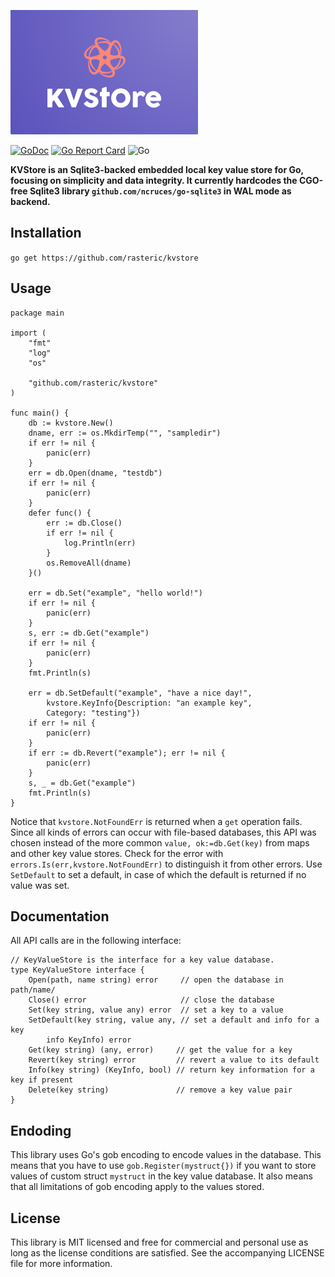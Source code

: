 ![KVStore](logo.png)

[![GoDoc](https://godoc.org/github.com/rasteric/kvstore/go?status.svg)](https://godoc.org/github.com/rasteric/kvstore)
[![Go Report Card](https://goreportcard.com/badge/github.com/rasteric/kvstore)](https://goreportcard.com/report/github.com/rasteric/kvstore)
![Go](https://img.shields.io/badge/go-%2300ADD8.svg?style=for-the-badge&logo=go&logoColor=white)

__KVStore is an Sqlite3-backed embedded local key value store for Go, focusing on simplicity and data integrity. It currently hardcodes the CGO-free Sqlite3 library `github.com/ncruces/go-sqlite3` in WAL mode as backend.__

## Installation

`go get https://github.com/rasteric/kvstore`

## Usage 

```
package main

import (
	"fmt"
	"log"
	"os"

	"github.com/rasteric/kvstore"
)

func main() {
	db := kvstore.New()
	dname, err := os.MkdirTemp("", "sampledir")
	if err != nil {
		panic(err)
	}
	err = db.Open(dname, "testdb")
	if err != nil {
		panic(err)
	}
	defer func() {
		err := db.Close()
		if err != nil {
			log.Println(err)
		}
		os.RemoveAll(dname)
	}()

	err = db.Set("example", "hello world!")
	if err != nil {
		panic(err)
	}
	s, err := db.Get("example")
	if err != nil {
		panic(err)
	}
	fmt.Println(s)

	err = db.SetDefault("example", "have a nice day!",
        kvstore.KeyInfo{Description: "an example key",
	    Category: "testing"})
	if err != nil {
		panic(err)
	}
	if err := db.Revert("example"); err != nil {
		panic(err)
	}
	s, _ = db.Get("example")
	fmt.Println(s)
}
```

Notice that `kvstore.NotFoundErr` is returned when a `get` operation fails. Since all kinds of errors can occur with file-based databases, this API was chosen instead of the more common `value, ok:=db.Get(key)` from maps and other key value stores. Check for the error with `errors.Is(err,kvstore.NotFoundErr)` to distinguish it from other errors. Use `SetDefault` to set a default, in case of which the default is returned if no value was set.

## Documentation

All API calls are in the following interface:

```
// KeyValueStore is the interface for a key value database.
type KeyValueStore interface {
	Open(path, name string) error     // open the database in path/name/
	Close() error                     // close the database
	Set(key string, value any) error  // set a key to a value
	SetDefault(key string, value any, // set a default and info for a key 
		info KeyInfo) error           
	Get(key string) (any, error)     // get the value for a key
	Revert(key string) error         // revert a value to its default
	Info(key string) (KeyInfo, bool) // return key information for a key if present
	Delete(key string)               // remove a key value pair
}
```

## Endoding

This library uses Go's gob encoding to encode values in the database. This means that you have to use `gob.Register(mystruct{})` if you want to store values of custom struct `mystruct` in the key value database. It also means that all limitations of gob encoding apply to the values stored.

## License

This library is MIT licensed and free for commercial and personal use as long as the license conditions are satisfied. See the accompanying LICENSE file for more information.
